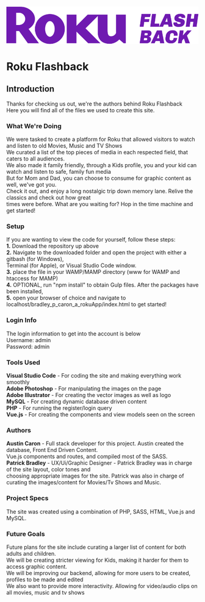 ![Roku Flashback](images/roku_logo_purple.svg)
# Roku Flashback

## Introduction
Thanks for checking us out, we're the authors behind Roku Flashback
<br>
Here you will find all of the files we used to create this site.

### What We're Doing
We were tasked to create a platform for Roku that allowed visitors to watch and listen to old Movies, Music and TV Shows
<br>
We curated a list of the top pieces of media in each respected field, that caters to all audiences.
<br>
We also made it family friendly, through a Kids profile, you and your kid can watch and listen to safe, family fun media 
<br>
But for Mom and Dad, you can choose to consume for graphic content as well, we've got you.
<br>
Check it out, and enjoy a long nostalgic trip down memory lane. Relive the classics and check out how great
<br>
times were before. What are you waiting for? Hop in the time machine and get started!

### Setup
If you are wanting to view the code for yourself, follow these steps:
<br>
**1.** Download the repository up above 
<br>
**2.** Navigate to the downloaded folder and open the project with either a gitbash (for Windows), 
<br>
Terminal (for Apple), or Visual Studio Code window. 
<br>
**3.** place the file in your WAMP/MAMP directory (www for WAMP and htaccess for MAMP)
<br>
**4.** OPTIONAL, run "npm install" to obtain Gulp files. After the packages have been installed, 
<br>
**5.** open your browser of choice and navigate to localhost/bradley_p_caron_a_rokuApp/index.html to get started!

### Login Info
The login information to get into the account is below
<br>
Username: admin
<br>
Password: admin

### Tools Used
**Visual Studio Code** - For coding the site and making everything work smoothly
<br>
**Adobe Photoshop** - For manipulating the images on the page
<br>
**Adobe Illustrator** - For creating the vector images as well as logo
<br>
**MySQL** - For creating dynamic database driven content
<br>
**PHP** - For running the register/login query
<br>
**Vue.js** - For creating the components and view models seen on the screen

### Authors
**Austin Caron** - Full stack developer for this project. Austin created the database, Front End Driven Content.
<br>
Vue.js components and routes, and compiled most of the SASS.
<br>
**Patrick Bradley** - UX/Ui/Graphic Designer - Patrick Bradley was in charge of the site layout, color tones and 
<br> 
choosing appropriate images for the site. Patrick was also in charge of curating the images/content for Movies/Tv Shows and Music.


### Project Specs
The site was created using a combination of PHP, SASS, HTML, Vue.js and MySQL.

### Future Goals
Future plans for the site include curating a larger list of content for both adults and children.
<br>
We will be creating stricter viewing for Kids, making it harder for them to access graphic content.
<br>
We will be improving our backend, allowing for more users to be created, profiles to be made and edited
<br>
We also want to provide more interactivity. Allowing for video/audio clips on all movies, music and tv shows
